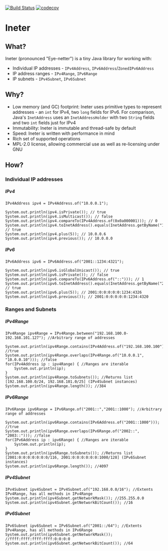 [![Build Status](https://travis-ci.org/maltalex/Ineter.svg?branch=master)](https://travis-ci.org/maltalex/Ineter)
[![codecov](https://codecov.io/gh/maltalex/Ineter/branch/master/graph/badge.svg)](https://codecov.io/gh/maltalex/Ineter)

# Ineter

## What?

Ineter (pronounced "Eye-netter") is a tiny Java library for working with:
- Individual IP addresses - `IPv4Address`, `IPv6Address`/`ZonedIPv6Address`
- IP address ranges - `IPv4Range`, `IPv6Range`
- IP subnets - `IPv4Subnet`, `IPv6Subnet`

## Why?

- Low memory (and GC) footprint: Ineter uses primitive types to represent addresses - an `int` for IPv4, two `long` fields for IPv6. For comparison, Java's `InetAddress` uses an `InetAddressHolder` with two `String` fields and two `int` fields just for IPv4
- Immutability: Ineter is immutable and thread-safe by default
- Speed: Ineter is written with performance in mind
- Rich set of supported operations
- MPL-2.0 license, allowing commercial use as well as re-licensing under GNU

## How?

### Individual IP addresses

##### IPv4

	IPv4Address ipv4 = IPv4Address.of("10.0.0.1");

	System.out.println(ipv4.isPrivate()); // true
	System.out.println(ipv4.isMulticast()); // false
	System.out.println(ipv4.compareTo(IPv4Address.of(0x0a000001))); // 0
	System.out.println(ipv4.toInetAddress().equals(InetAddress.getByName("10.0.0.1"))); // true
	System.out.println(ipv4.plus(5)); // 10.0.0.6
	System.out.println(ipv4.previous()); // 10.0.0.0
	
##### IPv6

	IPv6Address ipv6 = IPv6Address.of("2001::1234:4321");

	System.out.println(ipv6.isGlobalUnicast()); // true
	System.out.println(ipv6.isPrivate()); // false
	System.out.println(ipv6.compareTo(IPv6Address.of("::"))); // 1
	System.out.println(ipv6.toInetAddress().equals(InetAddress.getByName("2001::1234:4321"))); // true
	System.out.println(ipv6.plus(5)); // 2001:0:0:0:0:0:1234:4326
	System.out.println(ipv6.previous()); // 2001:0:0:0:0:0:1234:4320
	
### Ranges and Subnets

##### IPv4Range

	IPv4Range ipv4Range = IPv4Range.between("192.168.100.0-192.168.101.127"); //Arbitrary range of addresses
		
	System.out.println(ipv4Range.contains(IPv4Address.of("192.168.100.100"))); //true
	System.out.println(ipv4Range.overlaps(IPv4Range.of("10.0.0.1", "10.0.0.10"))); //false
	for(IPv4Address ip : ipv4Range) { //Ranges are iterable
		System.out.println(ip);
	}
	System.out.println(ipv4Range.toSubnets()); //Returns list [192.168.100.0/24, 192.168.101.0/25] (IPv4Subnet instances)
	System.out.println(ipv4Range.length()); //384

##### IPv6Range

	IPv6Range ipv6Range = IPv6Range.of("2001::","2001::1000"); //Arbitrary range of addresses
		
	System.out.println(ipv6Range.contains(IPv6Address.of("2001::1000"))); //true
	System.out.println(ipv6Range.overlaps(IPv6Range.of("2002::", "2003::"))); //false
	for(IPv6Address ip : ipv6Range) { //Ranges are iterable
		System.out.println(ip);
	}
	System.out.println(ipv6Range.toSubnets()); //Returns list [2001:0:0:0:0:0:0:0/116, 2001:0:0:0:0:0:0:1000/128] (IPv6Subnet instances)
	System.out.println(ipv6Range.length()); //4097

##### IPv4Subnet

	IPv4Subnet ipv4Subnet = IPv4Subnet.of("192.168.0.0/16"); //Extents IPv4Range, has all methods in IPv4Range
	System.out.println(ipv4Subnet.getNetworkMask()); //255.255.0.0
	System.out.println(ipv4Subnet.getNetworkBitCount()); //16
		
##### IPv6Subnet

	IPv6Subnet ipv6Subnet = IPv6Subnet.of("2001::/64"); //Extents IPv4Range, has all methods in IPv6Range
	System.out.println(ipv6Subnet.getNetworkMask()); //ffff:ffff:ffff:ffff:0:0:0:0
	System.out.println(ipv6Subnet.getNetworkBitCount()); //64

